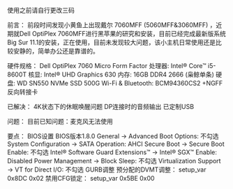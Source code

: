  
使用之前请自行更改三码






前言：
前段时间发现小黄鱼上出现戴尔 7060MFF (5060MFF&3060MFF) ，近期就Dell OptiPlex 7060MFF进行黑苹果的研究和安装，目前已经完成最新版系统Big Sur 11.1的安装，正在使用，目前未发现较大问题，该小主机日常使用还是比较安静的，简单办公还是靠谱的。

硬件规格：
Dell OptiPlex 7060 Micro Form Factor
处理器: Intel® Core™ i5-8600T
核显: Intel® UHD Graphics 630
内存: 16GB DDR4 2666 (枭鲸单条)
硬盘: WD SN550 NVMe SSD 500G
Wi-Fi & Bluetooth: BCM94360CS2 +NGFF 反向转接卡

已解决：
4K状态下的休眠唤醒问题
DP连接时的音频输出
已定制USB

问题：
目前已知问题：麦克风无法使用

要点：
BIOS设置
BIOS版本1.8.0
General → Advanced Boot Options: 不勾选
System Configuration → SATA Operation: AHCI
Secure Boot → Secure Boot Enable: 不勾选
Intel® Software Guard Extensions™ → Intel® SGX™ Enable: Disabled
Power Management → Block Sleep: 不勾选
Virtualization Support → VT for Direct I/O: 不勾选
GURB调整
预分配的DVMT调整： setup_var 0x8DC 0x02
禁用CFG锁定： setup_var 0x5BE 0x00
